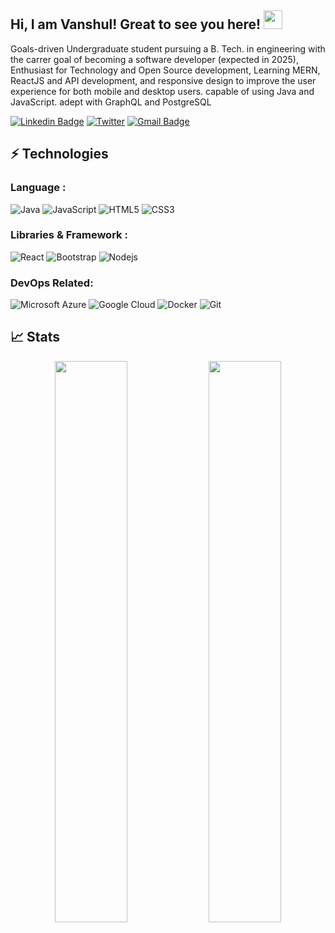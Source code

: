 ## Hi, I am Vanshul! Great to see you here! <img src="https://raw.githubusercontent.com/aemmadi/aemmadi/master/wave.gif" width="30px">

Goals-driven Undergraduate student pursuing a B. Tech. in engineering with the carrer goal of becoming a software developer (expected in 2025), Enthusiast for Technology and Open Source development, Learning MERN, ReactJS and API development, and responsive design to improve the user experience for both mobile and desktop users. capable of using Java and JavaScript. adept with GraphQL and PostgreSQL

[![Linkedin Badge](https://img.shields.io/badge/-VanshulBhatia-blue?style=flat-square&logo=Linkedin&logoColor=white&link=https://www.linkedin.com/in/vanshul-bhatia-635a90235)](https://www.linkedin.com/in/vanshul-bhatia-635a90235)
[![Twitter](https://img.shields.io/twitter/url/https/twitter.com/cloudposse.svg?style=social&label=Follow%20%40VanshulBhatia)](https://twitter.com/VanshulBhatia?t=GsnpW53xkVrSAZ-gd6vJ4A&s=09)
[![Gmail Badge](https://img.shields.io/badge/-vanshulbhatia@gmail.com-c14438?style=flat-square&logo=Gmail&logoColor=white&link=mailto:vanshulbhatia@gmail.com)](mailto:vanshulbhatia@gmail.com)


## ⚡ Technologies

### Language :
![Java](https://img.shields.io/badge/-java-E34A86?style=flat-square&logo=java)
![JavaScript](https://img.shields.io/badge/-JavaScript-black?style=flat-square&logo=javascript)
![HTML5](https://img.shields.io/badge/-HTML5-E34F26?style=flat-square&logo=html5&logoColor=white)
![CSS3](https://img.shields.io/badge/-CSS3-1572B6?style=flat-square&logo=css3)

### Libraries & Framework :

![React](https://img.shields.io/badge/-React-black?style=flat-square&logo=react)
![Bootstrap](https://img.shields.io/badge/-Bootstrap-563D7C?style=flat-square&logo=bootstrap)
![Nodejs](https://img.shields.io/badge/-Nodejs-black?style=flat-square&logo=Node.js)


### DevOps Related:

![Microsoft Azure](https://img.shields.io/badge/Microsoft%20Azure-232F7E?style=flat-square&logo=microsoft-azure)
![Google Cloud](https://img.shields.io/badge/Google%20Cloud-black?style=flat-square&logo=google-cloud)
![Docker](https://img.shields.io/badge/-Docker-black?style=flat-square&logo=docker)
![Git](https://img.shields.io/badge/-Git-black?style=flat-square&logo=git)


## 📈 Stats
<p align="center">
	
  <img width="48%" src="https://github-readme-stats.vercel.app/api?username=VanshulB&show_icons=true&theme=tokyonight" />
  <img width="48%" src="https://github-readme-streak-stats.herokuapp.com/?user=VanshulB&theme=tokyonight" />
</p>
